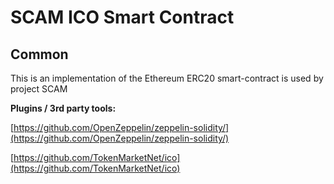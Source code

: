 # SCAM ICO Smart Contract

## Common

This is an implementation of the Ethereum ERC20 smart-contract is used by project SCAM

<b>Plugins / 3rd party tools:</b>

[https://github.com/OpenZeppelin/zeppelin-solidity/](https://github.com/OpenZeppelin/zeppelin-solidity/)

[https://github.com/TokenMarketNet/ico](https://github.com/TokenMarketNet/ico)